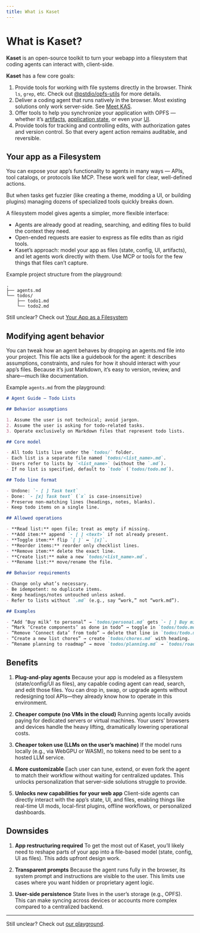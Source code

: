 ```yaml
---
title: What is Kaset
---
```


# What is Kaset?

**Kaset** is an open-source toolkit to turn your webapp into a filesystem that coding agents can interact with, client-side.

**Kaset** has a few core goals:

1. Provide tools for working with file systems directly in the browser. Think `ls`, `grep`, etc. Check out [@pstdio/opfs-utils](/packages/opfs-utils) for more details.
2. Deliver a coding agent that runs natively in the browser. Most existing solutions only work server-side. See [Meet KAS](/concepts/kas).
3. Offer tools to help you synchronize your application with OPFS — whether it’s [artifacts](/concepts/artifacts), [application state](/concepts/app-state), or even your [UI](/concepts/ui).
4. Provide tools for tracking and controlling edits, with authorization gates and version control. So that every agent action remains auditable, and reversible.

## Your app as a Filesystem

You can expose your app’s functionality to agents in many ways — APIs, tool catalogs, or protocols like MCP. These work well for clear, well-defined actions.

But when tasks get fuzzier (like creating a theme, modding a UI, or building plugins) managing dozens of specialized tools quickly breaks down.

A filesystem model gives agents a simpler, more flexible interface:

- Agents are already good at reading, searching, and editing files to build the context they need.
- Open-ended requests are easier to express as file edits than as rigid tools.
- Kaset’s approach: model your app as files (state, config, UI, artifacts), and let agents work directly with them. Use MCP or tools for the few things that files can’t capture.

Example project structure from the playground:

```
.
├── agents.md
└── todos/
    ├── todo1.md
    └── todo2.md
```

Still unclear? Check out [Your App as a Filesystem](/concepts/filesystem)

## Modifying agent behavior

You can tweak how an agent behaves by dropping an agents.md file into your project. This file acts like a guidebook for the agent: it describes assumptions, constraints, and rules for how it should interact with your app’s files. Because it’s just Markdown, it’s easy to version, review, and share—much like documentation.

Example `agents.md` from the playground:

```md
# Agent Guide — Todo Lists

## Behavior assumptions

1. Assume the user is not technical; avoid jargon.
2. Assume the user is asking for todo-related tasks.
3. Operate exclusively on Markdown files that represent todo lists.

## Core model

- All todo lists live under the `todos/` folder.
- Each list is a separate file named `todos/<list_name>.md`.
- Users refer to lists by `<list_name>` (without the `.md`).
- If no list is specified, default to `todo` (`todos/todo.md`).

## Todo line format

- Undone: `- [ ] Task text`
- Done: `- [x] Task text` (`x` is case-insensitive)
- Preserve non-matching lines (headings, notes, blanks).
- Keep todo items on a single line.

## Allowed operations

- **Read list:** open file; treat as empty if missing.
- **Add item:** append `- [ ] <text>` if not already present.
- **Toggle item:** flip `[ ]` ↔ `[x]`.
- **Reorder items:** reorder only checklist lines.
- **Remove item:** delete the exact line.
- **Create list:** make a new `todos/<list_name>.md`.
- **Rename list:** move/rename the file.

## Behavior requirements

- Change only what’s necessary.
- Be idempotent: no duplicate items.
- Keep headings/notes untouched unless asked.
- Refer to lists without `.md` (e.g., say “work,” not “work.md”).

## Examples

- “Add ‘Buy milk’ to personal” → `todos/personal.md` gets `- [ ] Buy milk`.
- “Mark ‘Create components’ as done in todo” → toggle in `todos/todo.md`.
- “Remove ‘Connect data’ from todo” → delete that line in `todos/todo.md`.
- “Create a new list chores” → create `todos/chores.md` with heading.
- “Rename planning to roadmap” → move `todos/planning.md` → `todos/roadmap.md`.
```

## Benefits

1. **Plug-and-play agents**
   Because your app is modeled as a filesystem (state/config/UI as files), any capable coding agent can read, search, and edit those files. You can drop in, swap, or upgrade agents without redesigning tool APIs—they already know how to operate in this environment.

2. **Cheaper compute (no VMs in the cloud)**
   Running agents locally avoids paying for dedicated servers or virtual machines. Your users’ browsers and devices handle the heavy lifting, dramatically lowering operational costs.

3. **Cheaper token use (LLMs on the user’s machine)**
   If the model runs locally (e.g., via WebGPU or WASM), no tokens need to be sent to a hosted LLM service.

4. **More customizable**
   Each user can tune, extend, or even fork the agent to match their workflow without waiting for centralized updates. This unlocks personalization that server-side solutions struggle to provide.

5. **Unlocks new capabilities for your web app**
   Client-side agents can directly interact with the app’s state, UI, and files, enabling things like real-time UI mods, local-first plugins, offline workflows, or personalized dashboards.

## Downsides

1. **App restructuring required**
   To get the most out of Kaset, you’ll likely need to reshape parts of your app into a file-based model (state, config, UI as files). This adds upfront design work.

2. **Transparent prompts**
   Because the agent runs fully in the browser, its system prompt and instructions are visible to the user. This limits use cases where you want hidden or proprietary agent logic.

3. **User-side persistence**
   State lives in the user’s storage (e.g., OPFS). This can make syncing across devices or accounts more complex compared to a centralized backend.

---

Still unclear? Check out [our playground](https://kaset.dev).
